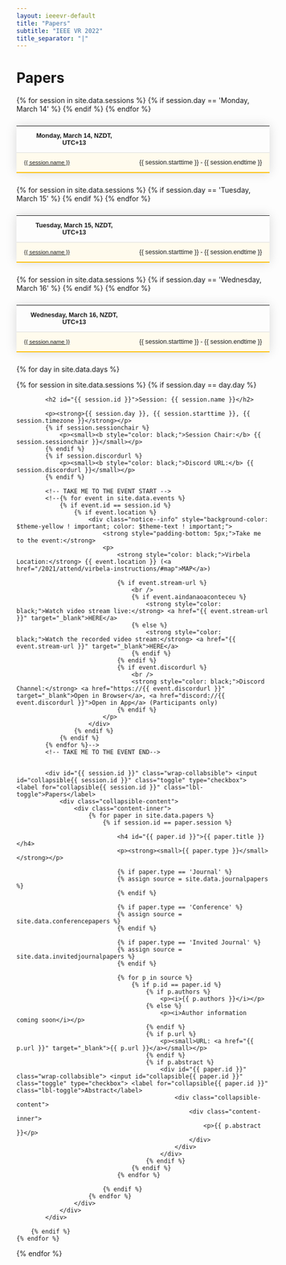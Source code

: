 ```yaml
---
layout: ieeevr-default
title: "Papers"
subtitle: "IEEE VR 2022"
title_separator: "|"
---
```


<style>
    .styled-table {
        border-collapse: collapse;
        margin: 25px 0;
        font-size: 0.9em;
        font-family: sans-serif;
        /*min-width: 400px;*/
        box-shadow: 0 0 20px rgba(0, 0, 0, 0.15);
        display: table;
    }

    .styled-table thead tr {
        background-color: #fec10d;
        color: #ffffff;
        text-align: left;
    }

    .styled-table th,
    .styled-table td {
        padding: 12px 15px;
    }

    .styled-table tbody tr {
        border-bottom: 1px solid #dddddd;
    }

    .styled-table tbody tr:nth-of-type(even) {
        background-color: #fffbed;
    }

    .styled-table tbody tr:last-of-type {
        border-bottom: 2px solid #fec10d;
    }

    .styled-table tbody tr.active-row {
        font-weight: bold;
        color: #fec10d;
    }

    /* Collapsible */
    input[type='checkbox'] {
        display: none;
    }

    .wrap-collabsible {
        margin: 1rem 0;
    }

    .lbl-toggle {
        display: block;
        font-weight: bold;
        /* font-family: monospace; */
        font-size: 0.8rem;
        text-align: left;
        padding: 0rem;
        color: #fec10d;
        background: #ffffff;
        cursor: pointer;
        border-radius: 7px;
        transition: all 0.25s ease-out;
    }

    .lbl-toggle:hover {
        /*color: #FFF;*/
    }

    .lbl-toggle::before {
        content: ' ';
        display: inline-block;
        border-top: 5px solid transparent;
        border-bottom: 5px solid transparent;
        border-left: 5px solid currentColor;
        vertical-align: middle;
        margin-right: .7rem;
        transform: translateY(-2px);
        transition: transform .2s ease-out;
    }

    .toggle:checked+.lbl-toggle::before {
        transform: rotate(90deg) translateX(-3px);
    }

    .collapsible-content {
        max-height: 0px;
        overflow: hidden;
        transition: max-height .25s ease-in-out;
    }

    .toggle:checked+.lbl-toggle+.collapsible-content {
        max-height: 1500px;
    }

    .toggle:checked+.lbl-toggle {
        border-bottom-right-radius: 0;
        border-bottom-left-radius: 0;
    }

    .collapsible-content .content-inner {
        background: white;
        /* rgba(0, 105, 255, .2);*/
        border-bottom: 1px solid white;
        border-bottom-left-radius: 7px;
        border-bottom-right-radius: 7px;
        padding: .5rem 1rem;
    }

    .collapsible-content p {
        margin-bottom: 0;
    }

</style>

<h1>Papers</h1>

<div>
    <table class="styled-table" style="font-size: 0.9em; ">
        <tr>
            <th>Monday, March 14, NZDT, UTC+13</th>
            <th></th>
        </tr>
        {% for session in site.data.sessions %}
        {% if session.day == 'Monday, March 14' %}
        <tr>
            <td style="font-size: 0.9em;"><a href="#{{ session.id }}">{{ session.name }}</a></td>
            <td style="white-space: nowrap; text-align: right;">{{ session.starttime }} - {{ session.endtime }}</td>
        </tr>
        {% endif %}
        {% endfor %}
    </table>
</div>
<div>
    <table class="styled-table" style="font-size: 0.9em; ">
        <tr>
            <th>Tuesday, March 15, NZDT, UTC+13</th>
            <th></th>
        </tr>
        {% for session in site.data.sessions %}
        {% if session.day == 'Tuesday, March 15' %}
        <tr>
            <td style="font-size: 0.9em;"><a href="#{{ session.id }}">{{ session.name }}</a></td>
            <td style="white-space: nowrap; text-align: right;">{{ session.starttime }} - {{ session.endtime }}</td>
        </tr>
        {% endif %}
        {% endfor %}
    </table>
</div>
<div>
    <table class="styled-table" style="font-size: 0.9em; ">
        <tr>
            <th>Wednesday, March 16, NZDT, UTC+13</th>
            <th></th>
        </tr>
        {% for session in site.data.sessions %}
        {% if session.day == 'Wednesday, March 16' %}
        <tr>
            <td style="font-size: 0.9em;"><a href="#{{ session.id }}">{{ session.name }}</a></td>
            <td style="white-space: nowrap; text-align: right;">{{ session.starttime }} - {{ session.endtime }}</td>
        </tr>
        {% endif %}
        {% endfor %}
    </table>
</div>


<!-- 
INVITED MISSING
-->

<!--
SORRY FOR THE NESTING, I HAD TO DO SOME DEBUGGING
-->


{% for day in site.data.days %}
<div>
    {% for session in site.data.sessions %}
        {% if session.day == day.day %}

            <h2 id="{{ session.id }}">Session: {{ session.name }}</h2>
    
            <p><strong>{{ session.day }}, {{ session.starttime }}, {{ session.timezone }}</strong></p>
            {% if session.sessionchair %}
                <p><small><b style="color: black;">Session Chair:</b> {{ session.sessionchair }}</small></p>
            {% endif %}
            {% if session.discordurl %}
                <p><small><b style="color: black;">Discord URL:</b> {{ session.discordurl }}</small></p>
            {% endif %}
    
            <!-- TAKE ME TO THE EVENT START -->
            <!--{% for event in site.data.events %}
                {% if event.id == session.id %}
                    {% if event.location %}
                        <div class="notice--info" style="background-color: $theme-yellow ! important; color: $theme-text ! important;">
                            <strong style="padding-bottom: 5px;">Take me to the event:</strong>
                            <p>
                                <strong style="color: black;">Virbela Location:</strong> {{ event.location }} (<a href="/2021/attend/virbela-instructions/#map">MAP</a>)

                                {% if event.stream-url %}
                                    <br />
                                    {% if event.aindanaoaconteceu %}
                                        <strong style="color: black;">Watch video stream live:</strong> <a href="{{ event.stream-url }}" target="_blank">HERE</a>
                                    {% else %}
                                        <strong style="color: black;">Watch the recorded video stream:</strong> <a href="{{ event.stream-url }}" target="_blank">HERE</a>
                                    {% endif %}
                                {% endif %}
                                {% if event.discordurl %}
                                    <br />
                                    <strong style="color: black;">Discord Channel:</strong> <a href="https://{{ event.discordurl }}" target="_blank">Open in Browser</a>, <a href="discord://{{ event.discordurl }}">Open in App</a> (Participants only)
                                {% endif %}
                            </p>
                        </div>
                    {% endif %}
                {% endif %}
            {% endfor %}-->
            <!-- TAKE ME TO THE EVENT END-->
    
    
            <div id="{{ session.id }}" class="wrap-collabsible"> <input id="collapsible{{ session.id }}" class="toggle" type="checkbox"> <label for="collapsible{{ session.id }}" class="lbl-toggle">Papers</label>
                <div class="collapsible-content">
                    <div class="content-inner">
                        {% for paper in site.data.papers %}
                            {% if session.id == paper.session %}

                                <h4 id="{{ paper.id }}">{{ paper.title }}</h4>
                                <p><strong><small>{{ paper.type }}</small></strong></p>

                                {% if paper.type == 'Journal' %}
                                {% assign source = site.data.journalpapers %}
                                {% endif %}

                                {% if paper.type == 'Conference' %}
                                {% assign source = site.data.conferencepapers %}
                                {% endif %}

                                {% if paper.type == 'Invited Journal' %}
                                {% assign source = site.data.invitedjournalpapers %}
                                {% endif %}

                                {% for p in source %}
                                    {% if p.id == paper.id %}
                                        {% if p.authors %}
                                            <p><i>{{ p.authors }}</i></p>
                                        {% else %}
                                            <p><i>Author information coming soon</i></p>
                                        {% endif %}
                                        {% if p.url %}
                                            <p><small>URL: <a href="{{ p.url }}" target="_blank">{{ p.url }}</a></small></p>
                                        {% endif %}
                                        {% if p.abstract %}
                                            <div id="{{ paper.id }}" class="wrap-collabsible"> <input id="collapsible{{ paper.id }}" class="toggle" type="checkbox"> <label for="collapsible{{ paper.id }}" class="lbl-toggle">Abstract</label>
                                                <div class="collapsible-content">
                                                    <div class="content-inner">
                                                        <p>{{ p.abstract }}</p>
                                                    </div>
                                                </div>
                                            </div>
                                        {% endif %}
                                    {% endif %}
                                {% endfor %}

                            {% endif %}
                        {% endfor %}
                    </div>
                </div>
            </div>

        {% endif %}
    {% endfor %}
</div>
{% endfor %}
